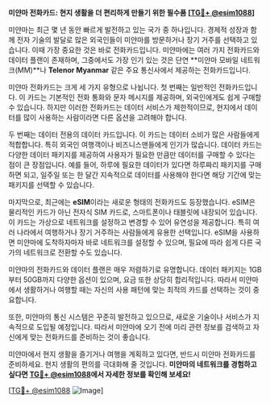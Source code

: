 **미얀마 전화카드: 현지 생활을 더 편리하게 만들기 위한 필수품 [[TG💪+ @esim1088](https://t.me/s/esim1088)]**

미얀마는 최근 몇 년 동안 빠르게 발전하고 있는 국가 중 하나입니다. 경제적 성장과 함께 전자 기술의 발달로 많은 외국인들이 미얀마를 방문하거나 장기 거주를 선택하고 있습니다. 이때 가장 중요한 것은 바로 전화카드입니다. 미얀마에는 여러 가지 전화카드와 데이터 플랜이 존재하며, 그중에서도 가장 인기 있는 것은 단연 **미얀마 모바일 네트워크(MM)**나 **Telenor Myanmar** 같은 주요 통신사에서 제공하는 전화카드입니다.

미얀마 전화카드는 크게 세 가지 유형으로 나뉩니다. 첫 번째는 일반적인 전화카드입니다. 이 카드는 기본적인 전화 통화와 문자 메시지를 제공하며, 외국인에게도 쉽게 구매할 수 있습니다. 하지만 이러한 전화카드는 데이터 서비스가 제한적이므로, 현지에서 데이터를 많이 사용하는 사람이라면 다른 옵션을 고려해야 합니다.

두 번째는 데이터 전용의 데이터 카드입니다. 이 카드는 데이터 소비가 많은 사람들에게 적합합니다. 특히 외국인 여행객이나 비즈니스맨들에게 인기가 많습니다. 데이터 카드는 다양한 데이터 패키지를 제공하여 사용자가 필요한 만큼만 데이터를 구매할 수 있다는 점이 큰 장점입니다. 예를 들어, 하루에 필요한 데이터가 있다면 하루짜리 패키지를 구매하면 되고, 일주일 또는 한 달간 지속적으로 데이터를 사용해야 한다면 해당 기간에 맞는 패키지를 선택할 수 있습니다.

마지막으로, 최근에는 **eSIM**이라는 새로운 형태의 전화카드도 등장했습니다. eSIM은 물리적인 카드가 아닌 전자식 SIM 카드로, 스마트폰이나 태블릿에 내장되어 있습니다. 이 카드는 가상으로 네트워크를 설정하고 변경할 수 있어 유연성을 제공합니다. 특히 여러 나라에서 여행하거나 장기 거주하는 사람들에게 유용한 선택입니다. eSIM을 사용하면 미얀마에 도착하자마자 바로 네트워크를 설정할 수 있으며, 필요에 따라 쉽게 다른 국가의 네트워크로 전환할 수도 있습니다.

미얀마의 전화카드와 데이터 플랜은 매우 저렴하기로 유명합니다. 데이터 패키지는 1GB부터 50GB까지 다양한 옵션이 있으며, 요금 또한 상당히 합리적입니다. 따라서 미얀마에서 생활하거나 여행할 때는 자신의 사용 패턴에 맞는 최적의 카드를 선택하는 것이 중요합니다.

또한, 미얀마의 통신 시스템은 꾸준히 발전하고 있으므로, 새로운 기술이나 서비스가 지속적으로 도입될 예정입니다. 따라서 미얀마에 오기 전에 미리 관련 정보를 검색하고 자신에게 맞는 전화카드를 준비하는 것이 좋습니다.

미얀마에서 현지 생활을 즐기거나 여행을 계획하고 있다면, 반드시 미얀마 전화카드를 준비하세요. 현지 생활의 편의를 극대화해 줄 것입니다. **미얀마의 네트워크를 경험하고 싶다면 [TG💪+ @esim1088](https://t.me/s/esim1088)에서 자세한 정보를 확인해 보세요!**

[[TG💪+ @esim1088](https://t.me/s/esim1088) ![Image](https://i.postimg.cc/Y0z9fWf4/image.png)]